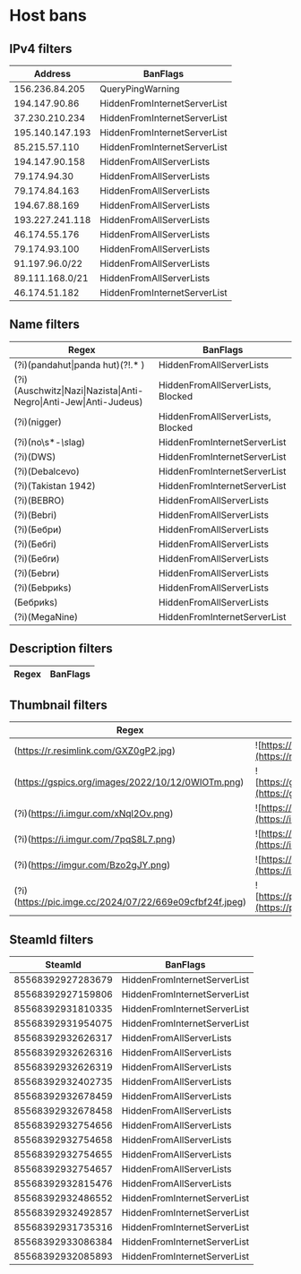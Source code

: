 # Host bans

## IPv4 filters
| Address         | BanFlags                     |
| --------------- | ---------------------------- |
| 156.236.84.205  | QueryPingWarning             |
| 194.147.90.86   | HiddenFromInternetServerList |
| 37.230.210.234  | HiddenFromInternetServerList |
| 195.140.147.193 | HiddenFromInternetServerList |
| 85.215.57.110   | HiddenFromInternetServerList |
| 194.147.90.158  | HiddenFromAllServerLists     |
| 79.174.94.30    | HiddenFromAllServerLists     |
| 79.174.84.163   | HiddenFromAllServerLists     |
| 194.67.88.169   | HiddenFromAllServerLists     |
| 193.227.241.118 | HiddenFromAllServerLists     |
| 46.174.55.176   | HiddenFromAllServerLists     |
| 79.174.93.100   | HiddenFromAllServerLists     |
| 91.197.96.0/22  | HiddenFromAllServerLists     |
| 89.111.168.0/21 | HiddenFromAllServerLists     |
| 46.174.51.182   | HiddenFromInternetServerList |

## Name filters
| Regex                                                                                 | BanFlags                          |
| ------------------------------------------------------------------------------------- | --------------------------------- |
| (?i)(pandahut&#124;panda hut)(?!.* )                                                  | HiddenFromAllServerLists          |
| (?i)(Auschwitz&#124;Nazi&#124;Nazista&#124;Anti-Negro&#124;Anti-Jew&#124;Anti-Judeus) | HiddenFromAllServerLists, Blocked |
| (?i)(nigger)                                                                          | HiddenFromAllServerLists, Blocked |
| (?i)(no\s*-*\s*lag)                                                                   | HiddenFromInternetServerList      |
| (?i)(DWS)                                                                             | HiddenFromInternetServerList      |
| (?i)(Debalcevo)                                                                       | HiddenFromInternetServerList      |
| (?i)(Takistan 1942)                                                                   | HiddenFromInternetServerList      |
| (?i)(BEBRO)                                                                           | HiddenFromAllServerLists          |
| (?i)(Bebri)                                                                           | HiddenFromAllServerLists          |
| (?i)(Бебри)                                                                           | HiddenFromAllServerLists          |
| (?i)(Бебri)                                                                           | HiddenFromAllServerLists          |
| (?i)(Бебrи)                                                                           | HiddenFromAllServerLists          |
| (?i)(Беbrи)                                                                           | HiddenFromAllServerLists          |
| (?i)(Беbриks)                                                                         | HiddenFromAllServerLists          |
| (Бeбpиks)                                                                             | HiddenFromAllServerLists          |
| (?i)(MegaNine)                                                                        | HiddenFromInternetServerList      |

## Description filters
| Regex | BanFlags |
| ----- | -------- |

## Thumbnail filters
| Regex                                                   | IconPreview                                                                                             | BanFlags                     |
| ------------------------------------------------------- | ------------------------------------------------------------------------------------------------------- | ---------------------------- |
| (https://r.resimlink.com/GXZ0gP2.jpg)                   | ![https://r.resimlink.com/GXZ0gP2.jpg](https://r.resimlink.com/GXZ0gP2.jpg)                             | HiddenFromInternetServerList |
| (https://gspics.org/images/2022/10/12/0WIOTm.png)       | ![https://gspics.org/images/2022/10/12/0WIOTm.png](https://gspics.org/images/2022/10/12/0WIOTm.png)     | HiddenFromInternetServerList |
| (?i)(https://i.imgur.com/xNql2Ov.png)                   | ![https://i.imgur.com/xNql2Ov.png](https://i.imgur.com/xNql2Ov.png)                                     | HiddenFromAllServerLists     |
| (?i)(https://i.imgur.com/7pqS8L7.png)                   | ![https://i.imgur.com/7pqS8L7.png](https://i.imgur.com/7pqS8L7.png)                                     | HiddenFromAllServerLists     |
| (?i)(https://imgur.com/Bzo2gJY.png)                     | ![https://imgur.com/Bzo2gJY.png](https://imgur.com/Bzo2gJY.png)                                         | HiddenFromInternetServerList |
| (?i)(https://pic.imge.cc/2024/07/22/669e09cfbf24f.jpeg) | ![https://pic.imge.cc/2024/07/22/669e09cfbf24f.jpeg](https://pic.imge.cc/2024/07/22/669e09cfbf24f.jpeg) | HiddenFromInternetServerList |

## SteamId filters
| SteamId           | BanFlags                     |
| ----------------- | ---------------------------- |
| 85568392927283679 | HiddenFromInternetServerList |
| 85568392927159806 | HiddenFromInternetServerList |
| 85568392931810335 | HiddenFromInternetServerList |
| 85568392931954075 | HiddenFromInternetServerList |
| 85568392932626317 | HiddenFromAllServerLists     |
| 85568392932626316 | HiddenFromAllServerLists     |
| 85568392932626319 | HiddenFromAllServerLists     |
| 85568392932402735 | HiddenFromAllServerLists     |
| 85568392932678459 | HiddenFromAllServerLists     |
| 85568392932678458 | HiddenFromAllServerLists     |
| 85568392932754656 | HiddenFromAllServerLists     |
| 85568392932754658 | HiddenFromAllServerLists     |
| 85568392932754655 | HiddenFromAllServerLists     |
| 85568392932754657 | HiddenFromAllServerLists     |
| 85568392932815476 | HiddenFromAllServerLists     |
| 85568392932486552 | HiddenFromInternetServerList |
| 85568392932492857 | HiddenFromInternetServerList |
| 85568392931735316 | HiddenFromInternetServerList |
| 85568392933086384 | HiddenFromInternetServerList |
| 85568392932085893 | HiddenFromInternetServerList |
